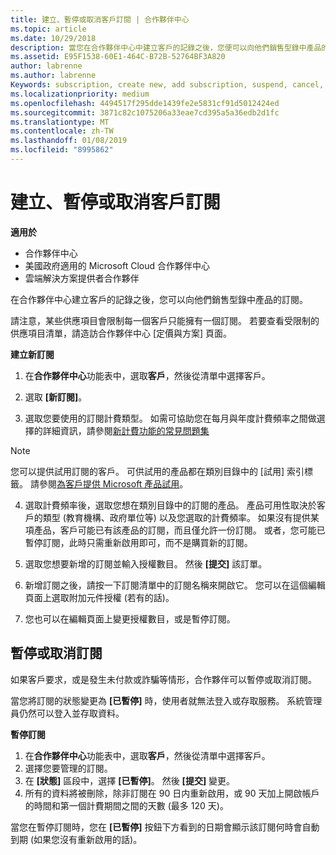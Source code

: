 ```yaml
---
title: 建立、暫停或取消客戶訂閱 | 合作夥伴中心
ms.topic: article
ms.date: 10/29/2018
description: 當您在合作夥伴中心中建立客戶的記錄之後，您便可以向他們銷售型錄中產品的訂閱。
ms.assetid: E95F1538-60E1-464C-B72B-52764BF3A820
author: labrenne
ms.author: labrenne
Keywords: subscription, create new, add subscription, suspend, cancel,
ms.localizationpriority: medium
ms.openlocfilehash: 4494517f295dde1439fe2e5831cf91d5012424ed
ms.sourcegitcommit: 3871c82c1075206a33eae7cd395a5a36edb2d1fc
ms.translationtype: MT
ms.contentlocale: zh-TW
ms.lasthandoff: 01/08/2019
ms.locfileid: "8995862"
---
```

# <a name="create-suspend-or-cancel-customer-subscriptions"></a>建立、暫停或取消客戶訂閱

**適用於**

-  合作夥伴中心
-  美國政府適用的 Microsoft Cloud 合作夥伴中心
-  雲端解決方案提供者合作夥伴

在合作夥伴中心建立客戶的記錄之後，您可以向他們銷售型錄中產品的訂閱。

請注意，某些供應項目會限制每一個客戶只能擁有一個訂閱。 若要查看受限制的供應項目清單，請造訪合作夥伴中心 [定價與方案] 頁面。 


**建立新訂閱**

1. 在**合作夥伴中心**功能表中，選取**客戶**，然後從清單中選擇客戶。

2. 選取 **\[新訂閱\]**。

3. 選取您要使用的訂閱計費類型。  如需可協助您在每月與年度計費頻率之間做選擇的詳細資訊，請參閱[新計費功能的常見問題集](faq-about-new-billing-features.md)
 
>[!Note]
>您可以提供試用訂閱的客戶。 可供試用的產品都在類別目錄中的 [試用] 索引標籤。 請參閱[為客戶提供 Microsoft 產品試用](offer-your-customers-trials-of-microsoft-products.md)。

 
4. 選取計費頻率後，選取您想在類別目錄中的訂閱的產品。 產品可用性取決於客戶的類型 (教育機構、政府單位等) 以及您選取的計費頻率。 如果沒有提供某項產品，客戶可能已有該產品的訂閱，而且僅允許一份訂閱。 或者，您可能已暫停訂閱，此時只需重新啟用即可，而不是購買新的訂閱。

5. 選取您想要新增的訂閱並輸入授權數目。 然後 **\[提交\]** 該訂單。

6. 新增訂閱之後，請按一下訂閱清單中的訂閱名稱來開啟它。 您可以在這個編輯頁面上選取附加元件授權 (若有的話)。

7. 您也可以在編輯頁面上變更授權數目，或是暫停訂閱。

## <a name="suspend-or-cancel-a-subscription"></a>暫停或取消訂閱

如果客戶要求，或是發生未付款或詐騙等情形，合作夥伴可以暫停或取消訂閱。

當您將訂閱的狀態變更為 **\[已暫停\]** 時，使用者就無法登入或存取服務。 系統管理員仍然可以登入並存取資料。

**暫停訂閱**

1.  在**合作夥伴中心**功能表中，選取**客戶**，然後從清單中選擇客戶。
2.  選擇您要管理的訂閱。
3.  在 **\[狀態\]** 區段中，選擇 **\[已暫停\]**。 然後 **\[提交\]** 變更。
4.  所有的資料將被刪除，除非訂閱在 90 日内重新啟用，或 90 天加上開啟帳戶的時間和第一個計費期間之間的天數 (最多 120 天)。

當您在暫停訂閱時，您在 **\[已暫停\]** 按鈕下方看到的日期會顯示該訂閱何時會自動到期 (如果您沒有重新啟用的話)。 




 



